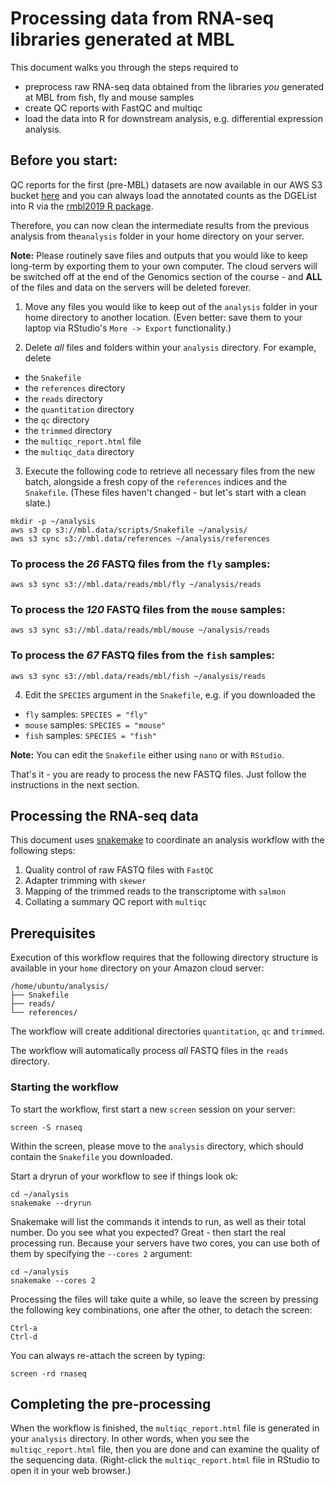 # Processing data from RNA-seq libraries generated at MBL

This document walks you through the steps required to 

- preprocess raw RNA-seq data obtained from the libraries *you* generated at MBL
from fish, fly and mouse samples
- create QC reports with FastQC and multiqc
- load the data into R for downstream analysis, e.g. differential expression
analysis.

## Before you start:

QC reports for the first (pre-MBL) datasets are now available in our AWS S3
bucket
[here](https://s3.amazonaws.com/mbl.data/index.html)
and
you can always load the annotated counts as the DGEList into R via the
[rmbl2019 R package](https://github.com/tomsing1/mbl2019/blob/master/rmbl2019/README.md).

Therefore, you can now clean the intermediate results from the previous analysis
from the`analysis` folder in your home directory on your server. 

**Note:** Please routinely save files and outputs that you would like to keep
long-term by exporting them to your own computer. The cloud servers will be
switched off at the end of the Genomics section of the course - and **ALL** of
the files and data on the servers will be deleted forever.


1. Move any files you would like to keep out of the `analysis` folder in your
home directory to another location. (Even better: save them to your laptop via
RStudio's `More -> Export` functionality.)

2. Delete  *all* files and folders within your `analysis` directory. For
example, delete 
- the `Snakefile`
- the `references` directory
- the `reads` directory
- the `quantitation` directory
- the `qc` directory
- the `trimmed` directory
- the `multiqc_report.html` file
- the `multiqc_data` directory

3. Execute the following code to retrieve all necessary files from the new
batch, alongside a fresh copy of the `references` indices and the `Snakefile`.
(These files haven't changed - but let's start with a clean slate.)

```
mkdir -p ~/analysis
aws s3 cp s3://mbl.data/scripts/Snakefile ~/analysis/
aws s3 sync s3://mbl.data/references ~/analysis/references
```

### To process the *26* FASTQ files from the `fly` samples:

```
aws s3 sync s3://mbl.data/reads/mbl/fly ~/analysis/reads
```

### To process the *120* FASTQ files from the `mouse` samples:

```
aws s3 sync s3://mbl.data/reads/mbl/mouse ~/analysis/reads
```

### To process the *67* FASTQ files from the `fish` samples:

```
aws s3 sync s3://mbl.data/reads/mbl/fish ~/analysis/reads
```

4. Edit the `SPECIES` argument in the `Snakefile`, e.g. if you downloaded the

- `fly` samples: `SPECIES = "fly"`
- `mouse` samples: `SPECIES = "mouse"`
- `fish` samples: `SPECIES = "fish"`

**Note:** You can edit the `Snakefile` either using `nano` or with `RStudio`.

That's it - you are ready to process the new FASTQ files. Just follow
the instructions in the next section.

## Processing the RNA-seq data

This document uses 
[snakemake]()
to coordinate an analysis workflow with the following steps:

1. Quality control of raw FASTQ files with `FastQC`
2. Adapter trimming with `skewer`
3. Mapping of the trimmed reads to the transcriptome with `salmon`
4. Collating a summary QC report with `multiqc`

## Prerequisites

Execution of this workflow requires that the following directory structure
is available in your `home` directory on your Amazon cloud server:


```
/home/ubuntu/analysis/
├── Snakefile
├── reads/
└── references/
```

The workflow will create additional directories `quantitation`, `qc` and 
`trimmed`.

The workflow will automatically process *all* FASTQ files in the `reads`
directory.

### Starting the workflow

To start the workflow, first start a new `screen` session on your server:

```
screen -S rnaseq
```

Within the screen, please move to the `analysis` directory, which should contain
the `Snakefile` you downloaded.

Start a dryrun of your workflow to see if things look ok:

```
cd ~/analysis
snakemake --dryrun
```

Snakemake will list the commands it intends to run, as well as their total
number. Do you see what you expected? Great - then start the real processing
run. Because your servers have two cores, you can use both of them by
specifying the `--cores 2` argument:

```
cd ~/analysis
snakemake --cores 2
```

Processing the files will take quite a while, so leave the screen by pressing
the following key combinations, one after the other, to detach the screen:

```
Ctrl-a
Ctrl-d
```

You can always re-attach the screen by typing:

```
screen -rd rnaseq
```

## Completing the pre-processing

When the workflow is finished, the `multiqc_report.html` file is generated
in your `analysis` directory. In other words, when you see the 
`multiqc_report.html` file, then you are done and can examine the quality of
the sequencing data. (Right-click the `multiqc_report.html` file in RStudio
to open it in your web browser.)

